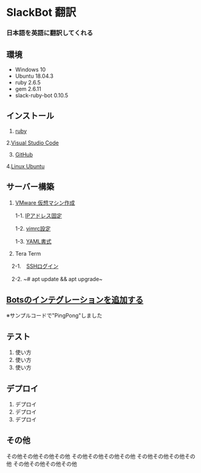 # SlackBot 翻訳
### 日本語を英語に翻訳してくれる


## 環境


- Windows 10
- Ubuntu 18.04.3
- ruby 2.6.5
- gem 2.6.11
- slack-ruby-bot 0.10.5


## インストール


  1. <a href ="https://prog-8.com/docs/ruby-env-win">ruby</a>


  2.<a href ="https://azure.microsoft.com/ja-jp/products/visual-studio-code/">Visual Studio Code</a>


  3. <a href ="https://qiita.com/Kenta-Okuda/items/c3dcd60a80a82147e1bf">GitHub</a>


  4.<a href ="http://namco.hatenablog.jp/entry/2018/04/28/063059">Linux Ubuntu</a>
 
 
## サーバー構築

 1. <a href ="http://namco.hatenablog.jp/entry/2018/04/28/063059">VMware 仮想マシン作成</a>
  
    1-1. <a href ="https://www.yokoweb.net/2018/05/09/ubuntu18-network-fix-ip-address/">IPアドレス固定</a>
    
    1-2. <a href ="https://qiita.com/iwaseasahi/items/0b2da68269397906c14c">vimrc設定</a>

    1-3. <a href ="https://magazine.rubyist.net/articles/0009/0009-YAML.html">YAML書式</a>  
  
  2. Tera Term
  
  　2-1.　<a href ="https://aquarius-train.hatenablog.com/entry/SSH%E3%81%AE%E8%A8%AD%E5%AE%9A%E6%89%8B%E9%A0%86%28Ubuntu18_04%29%E3%81%A8Windows%E3%81%8B%E3%82%89%E3%81%AE%E3%82%A2%E3%82%AF%E3%82%BB%E3%82%B9%E7%A2%BA%E8%AA%8D%E6%89%8B%E9%A0%86">SSHログイン</a>
  
  　2-2.  ~# apt update && apt upgrade~

  ## <a href ="https://hawksnowlog.blogspot.com/2017/12/create-slack-bot-with-ruby.html">Botsのインテグレーションを追加する</a>

  ※サンプルコードで"PingPong"しました

  
## テスト
 
1. 使い方
2. 使い方
3. 使い方
 
## デプロイ
 
1. デプロイ
2. デプロイ
3. デプロイ
 
## その他
 
その他その他その他その他
その他その他その他その他
その他その他その他その他
その他その他その他その他
